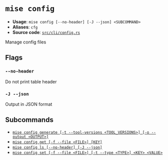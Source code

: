 # `mise config`

- **Usage**: `mise config [--no-header] [-J --json] <SUBCOMMAND>`
- **Aliases**: `cfg`
- **Source code**: [`src/cli/config.rs`](https://github.com/jdx/mise/blob/main/src/cli/config.rs)

Manage config files

## Flags

### `--no-header`

Do not print table header

### `-J --json`

Output in JSON format

## Subcommands

- [`mise config generate [-t --tool-versions <TOOL_VERSIONS>] [-o --output <OUTPUT>]`](/cli/config/generate.md)
- [`mise config get [-f --file <FILE>] [KEY]`](/cli/config/get.md)
- [`mise config ls [--no-header] [-J --json]`](/cli/config/ls.md)
- [`mise config set [-f --file <FILE>] [-t --type <TYPE>] <KEY> <VALUE>`](/cli/config/set.md)
